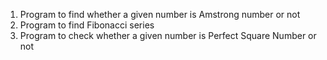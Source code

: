 1) Program to find whether a given number is Amstrong number or not
2) Program to find Fibonacci series 
3) Program to check whether a given number is Perfect Square Number or not
